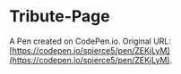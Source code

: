 # Tribute-Page

A Pen created on CodePen.io. Original URL: [https://codepen.io/spierce5/pen/ZEKjLyM](https://codepen.io/spierce5/pen/ZEKjLyM).



